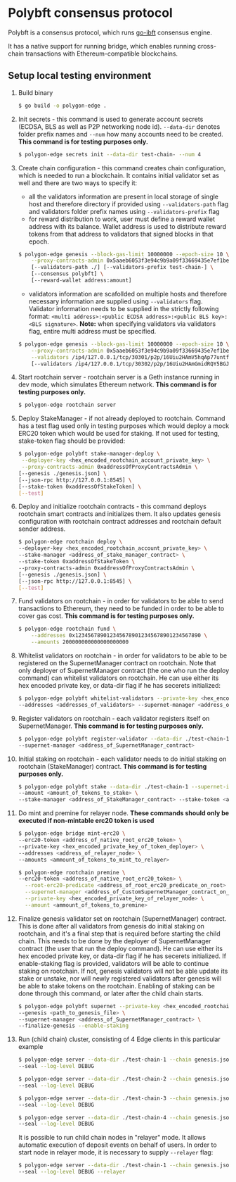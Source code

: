 
# Polybft consensus protocol

Polybft is a consensus protocol, which runs [go-ibft](https://github.com/0xPolygon/go-ibft) consensus engine.

It has a native support for running bridge, which enables running cross-chain transactions with Ethereum-compatible blockchains.

## Setup local testing environment

1. Build binary

    ```bash
    $ go build -o polygon-edge .
    ```

2. Init secrets - this command is used to generate account secrets (ECDSA, BLS as well as P2P networking node id). `--data-dir` denotes folder prefix names and `--num` how many accounts need to be created. **This command is for testing purposes only.**

    ```bash
    $ polygon-edge secrets init --data-dir test-chain- --num 4
    ```

3. Create chain configuration - this command creates chain configuration, which is needed to run a blockchain.
   It contains initial validator set as well and there are two ways to specify it:

   - all the validators information are present in local storage of single host and therefore directory if provided using `--validators-path` flag and validators folder prefix names using `--validators-prefix` flag
   - for reward distribution to work, user must define a reward wallet address with its balance. Wallet address is used to distribute reward tokens from that address to validators that signed blocks in that epoch.

    ```bash
    $ polygon-edge genesis --block-gas-limit 10000000 --epoch-size 10 \
        --proxy-contracts-admin 0x5aaeb6053f3e94c9b9a09f33669435e7ef1beaed \
        [--validators-path ./] [--validators-prefix test-chain-] \
        [--consensus polybft] \
        [--reward-wallet address:amount]
    ```

   - validators information are scafollded on multiple hosts and therefore necessary information are supplied using `--validators` flag. Validator information needs to be supplied in the strictly following format:
   `<multi address>:<public ECDSA address>:<public BLS key>:<BLS signature>`.
    **Note:** when specifying validators via validators flag, entire multi address must be specified.

    ```bash
    $ polygon-edge genesis --block-gas-limit 10000000 --epoch-size 10 \
        --proxy-contracts-admin 0x5aaeb6053f3e94c9b9a09f33669435e7ef1beaed \
        --validators /ip4/127.0.0.1/tcp/30301/p2p/16Uiu2HAmV5hqAp77untfJRorxqKmyUxgaVn8YHFjBJm9gKMms3mr:0xDcBe0024206ec42b0Ef4214Ac7B71aeae1A11af0:1cf134e02c6b2afb2ceda50bf2c9a01da367ac48f7783ee6c55444e1cab418ec0f52837b90a4d8cf944814073fc6f2bd96f35366a3846a8393e3cb0b19197cde23e2b40c6401fa27ff7d0c36779d9d097d1393cab6fc1d332f92fb3df850b78703b2989d567d1344e219f0667a1863f52f7663092276770cf513f9704b5351c4:11b18bde524f4b02258a8d196b687f8d8e9490d536718666dc7babca14eccb631c238fb79aa2b44a5a4dceccad2dd797f537008dda185d952226a814c1acf7c2
        [--validators /ip4/127.0.0.1/tcp/30302/p2p/16Uiu2HAmGmidRQY5BGJPGVRF8p1pYFdfzuf1StHzXGLDizuxJxex:0x2da750eD4AE1D5A7F7c996Faec592F3d44060e90:088d92c25b5f278750534e8a902da604a1aa39b524b4511f5f47c3a386374ca3031b667beb424faef068a01cee3428a1bc8c1c8bab826f30a1ee03fbe90cb5f01abcf4abd7af3bbe83eaed6f82179b9cbdc417aad65d919b802d91c2e1aaefec27ba747158bc18a0556e39bfc9175c099dd77517a85731894bbea3d191a622bc:08dc3006352fdc01b331907fd3a68d4d68ed40329032598c1c0faa260421d66720965ace3ba29c6d6608ec1facdbf4624bca72df36c34afd4bdd753c4dfe049c]
    ```

4. Start rootchain server - rootchain server is a Geth instance running in dev mode, which simulates Ethereum network. **This command is for testing purposes only.**

    ```bash
    $ polygon-edge rootchain server
    ```

5. Deploy StakeManager - if not already deployed to rootchain. Command has a test flag used only in testing purposes which would deploy a mock ERC20 token which would be used for staking. If not used for testing, stake-token flag should be provided:

    ```bash
    $ polygon-edge polybft stake-manager-deploy \
     --deployer-key <hex_encoded_rootchain_account_private_key> \
     --proxy-contracts-admin 0xaddressOfProxyContractsAdmin \
    [--genesis ./genesis.json] \
    [--json-rpc http://127.0.0.1:8545] \
    [--stake-token 0xaddressOfStakeToken] \
    [--test]
    ```

6. Deploy and initialize rootchain contracts - this command deploys rootchain smart contracts and initializes them. It also updates genesis configuration with rootchain contract addresses and rootchain default sender address.

    ```bash
    $ polygon-edge rootchain deploy \
    --deployer-key <hex_encoded_rootchain_account_private_key> \
    --stake-manager <address_of_stake_manager_contract> \
    --stake-token 0xaddressOfStakeToken \
    --proxy-contracts-admin 0xaddressOfProxyContractsAdmin \
    [--genesis ./genesis.json] \
    [--json-rpc http://127.0.0.1:8545] \
    [--test]
    ```

7. Fund validators on rootchain - in order for validators to be able to send transactions to Ethereum, they need to be funded in order to be able to cover gas cost. **This command is for testing purposes only.**

    ```bash
    $ polygon-edge rootchain fund \
        --addresses 0x1234567890123456789012345678901234567890 \
        --amounts 200000000000000000000
    ```

8. Whitelist validators on rootchain - in order for validators to be able to be registered on the SupernetManager contract on rootchain. Note that only deployer of SupernetManager contract (the one who run the deploy command) can whitelist validators on rootchain. He can use either its hex encoded private key, or data-dir flag if he has secerets initialized:

    ```bash
    $ polygon-edge polybft whitelist-validators --private-key <hex_encoded_rootchain_account_private_key_of_supernetManager_deployer> \
    --addresses <addresses_of_validators> --supernet-manager <address_of_SupernetManager_contract>
    ```

9.  Register validators on rootchain - each validator registers itself on SupernetManager. **This command is for testing purposes only.**

    ```bash
    $ polygon-edge polybft register-validator --data-dir ./test-chain-1 \
    --supernet-manager <address_of_SupernetManager_contract>
    ```

10. Initial staking on rootchain - each validator needs to do initial staking on rootchain (StakeManager) contract. **This command is for testing purposes only.**

    ```bash
    $ polygon-edge polybft stake --data-dir ./test-chain-1 --supernet-id <supernet_id_from_genesis> \
    --amount <amount_of_tokens_to_stake> \
    --stake-manager <address_of_StakeManager_contract> --stake-token <address_of_erc20_token_used_for_staking>
    ```

11. Do mint and premine for relayer node. **These commands should only be executed if non-mintable erc20 token is used**

    ```bash
    $ polygon-edge bridge mint-erc20 \ 
    --erc20-token <address_of_native_root_erc20_token> \
    --private-key <hex_encoded_private_key_of_token_deployer> \
    --addresses <address_of_relayer_node> \
    --amounts <ammount_of_tokens_to_mint_to_relayer>
    ```

     ```bash
    $ polygon-edge rootchain premine \ 
    --erc20-token <address_of_native_root_erc20_token> \
       --root-erc20-predicate <address_of_root_erc20_predicate_on_root> \
       --supernet-manager <address_of_CustomSupernetManager_contract_on_root> \
       --private-key <hex_encoded_private_key_of_relayer_node> \
       --amount <ammount_of_tokens_to_premine>
    ```

12. Finalize genesis validator set on rootchain (SupernetManager) contract. This is done after all validators from genesis do initial staking on rootchain, and it's a final step that is required before starting the child chain. This needs to be done by the deployer of SupernetManager contract (the user that run the deploy command). He can use either its hex encoded private key, or data-dir flag if he has secerets initialized. If enable-staking flag is provided, validators will be able to continue staking on rootchain. If not, genesis validators will not be able update its stake or unstake, nor will newly registered validators after genesis will be able to stake tokens on the rootchain. Enabling of staking can be done through this command, or later after the child chain starts.

    ```bash
    $ polygon-edge polybft supernet --private-key <hex_encoded_rootchain_account_private_key_of_supernetManager_deployer> \
    --genesis <path_to_genesis_file> \
    --supernet-manager <address_of_SupernetManager_contract> \
    --finalize-genesis --enable-staking
    ```

13. Run (child chain) cluster, consisting of 4 Edge clients in this particular example

    ```bash
    $ polygon-edge server --data-dir ./test-chain-1 --chain genesis.json --grpc-address :5001 --libp2p :30301 --jsonrpc :9545 \
    --seal --log-level DEBUG

    $ polygon-edge server --data-dir ./test-chain-2 --chain genesis.json --grpc-address :5002 --libp2p :30302 --jsonrpc :10002 \
    --seal --log-level DEBUG

    $ polygon-edge server --data-dir ./test-chain-3 --chain genesis.json --grpc-address :5003 --libp2p :30303 --jsonrpc :10003 \
    --seal --log-level DEBUG
    
    $ polygon-edge server --data-dir ./test-chain-4 --chain genesis.json --grpc-address :5004 --libp2p :30304 --jsonrpc :10004 \
    --seal --log-level DEBUG
    ```

    It is possible to run child chain nodes in "relayer" mode. It allows automatic execution of deposit events on behalf of users.
    In order to start node in relayer mode, it is necessary to supply `--relayer` flag:

    ```bash
    $ polygon-edge server --data-dir ./test-chain-1 --chain genesis.json --grpc-address :5001 --libp2p :30301 --jsonrpc :9545 \
    --seal --log-level DEBUG --relayer
    ```
